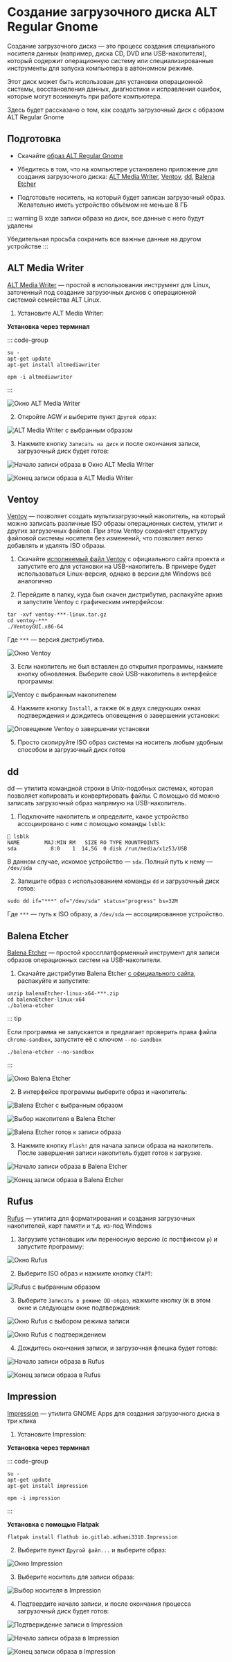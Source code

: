 # Создание загрузочного диска ALT Regular Gnome

Создание загрузочного диска — это процесс создания специального носителя данных (например, диска CD, DVD или USB-накопителя), который содержит операционную систему или специализированные инструменты для запуска компьютера в автономном режиме.

Этот диск может быть использован для установки операционной системы, восстановления данных, диагностики и исправления ошибок, которые могут возникнуть при работе компьютера.

Здесь будет рассказано о том, как создать загрузочный диск с образом ALT Regular Gnome

## Подготовка

- Скачайте [образ ALT Regular Gnome](/download)

- Убедитесь в том, что на компьютере установлено приложение для создания загрузочного диска: [ALT Media Writer](#alt-media-writer), [Ventoy](#ventoy), [dd](#dd), [Balena Etcher](#balena-etcher)

- Подготовьте носитель, на который будет записан загрузочный образ. Желательно иметь устройство объёмом не меньше 8 ГБ

::: warning
В ходе записи образа на диск, все данные с него будут удалены

Убедительная просьба сохранить все важные данные на другом устройстве
:::

## ALT Media Writer

[ALT Media Writer](https://github.com/altlinux/ALTMediaWriter) — простой в использовании инструмент для Linux, заточенный под создание загрузочных дисков с операционной системой семейства ALT Linux.

1. Установите ALT Media Writer:

**Установка через терминал**

::: code-group

```shell-vue[apt-get]
su -
apt-get update
apt-get install altmediawriter
```

```shell-vue[epm]
epm -i altmediawriter
```

:::

![Окно ALT Media Writer](/bootable-drive/bootable-drive-alt-media-writer-1.png)

2. Откройте AGW и выберите пункт `Другой образ`:

![ALT Media Writer с выбранным образом](/bootable-drive/bootable-drive-alt-media-writer-2.png)

3. Нажмите кнопку `Записать на диск` и после окончания записи, загрузочный диск будет готов:

![Начало записи образа в Окно ALT Media Writer](/bootable-drive/bootable-drive-alt-media-writer-2.png)

![Конец записи образа в ALT Media Writer](/bootable-drive/bootable-drive-alt-media-writer-2.png)

## Ventoy

[Ventoy](https://ventoy.net/) — позволяет создать мультизагрузочный накопитель, на который можно записать различные ISO образы операционных систем, утилит и других загрузочных файлов. При этом Ventoy сохраняет структуру файловой системы носителя без изменений, что позволяет легко добавлять и удалять ISO образы.

1. Скачайте [исполняемый файл Ventoy](https://www.ventoy.net/en/download.html) с официального сайта проекта и запустите его для установки на USB-накопитель. В примере будет использоваться Linux-версия, однако в версии для Windows всё аналогично

2. Перейдите в папку, куда был скачен дистрибутив, распакуйте архив и запустите Ventoy с графическим интерфейсом:

```shell
tar -xvf ventoy-***-linux.tar.gz
cd ventoy-***
./VentoyGUI.x86-64
```

Где `***` — версия дистрибутива.

![Окно Ventoy](/bootable-drive/bootable-drive-ventoy-1.png)

3. Если накопитель не был вставлен до открытия программы, нажмите кнопку обновления. Выберите свой USB-накопитель в интерфейсе программы:

![Ventoy с выбранным накопителем](/bootable-drive/bootable-drive-ventoy-2.png)

4. Нажмите кнопку `Install`, а также `OK` в двух следующих окнах подтверждения и дождитесь оповещения о завершении установки:

![Оповещение Ventoy о завершении установки](/bootable-drive/bootable-drive-ventoy-3.png)

5. Просто скопируйте ISO образ системы на носитель любым удобным способом и загрузочный диск готов

## dd

dd — утилита командной строки в Unix-подобных системах, которая позволяет копировать и конвертировать файлы. С помощью dd можно записать загрузочный образ напрямую на USB-накопитель.

1. Подключите накопитель и определите, какое устройство ассоциировано с ним с помощью команды `lsblk`:

```shell
 lsblk
NAME        MAJ:MIN RM   SIZE RO TYPE MOUNTPOINTS
sda           8:0    1  14,5G  0 disk /run/media/x1z53/USB
```

В данном случае, искомое устройство — `sda`. Полный путь к нему — `/dev/sda`

2. Запишите образ с использованием команды `dd` и загрузочный диск готов:

```
sudo dd if="***" of="/dev/sda" status="progress" bs=32M
```

Где `***` — путь к ISO образу, а `/dev/sda` — ассоциированное устройство.

## Balena Etcher

[Balena Etcher](https://etcher.balena.io/) — простой кроссплатформенный инструмент для записи образов операционных систем на USB-накопители.

1. Скачайте дистрибутив Balena Etcher [с официального сайта](https://etcher.balena.io/#download-etcher), распакуйте и запустите:

```shell
unzip balenaEtcher-linux-x64-***.zip
cd balenaEtcher-linux-x64
./balena-etcher
```

::: tip

Если программа не запускается и предлагает проверить права файла `chrome-sandbox`, запустите её с ключом `--no-sandbox`

```shell
./balena-etcher --no-sandbox
```

:::

![Окно Balena Etcher](/bootable-drive/bootable-drive-balena-etcher-1.png)

2. В интерфейсе программы выберите образ и накопитель:

![Balena Etcher с выбранным образом](/bootable-drive/bootable-drive-balena-etcher-2.png)

![Выбор накопителя в Balena Etcher](/bootable-drive/bootable-drive-balena-etcher-3.png)

![Balena Etcher готов к записи образа](/bootable-drive/bootable-drive-balena-etcher-4.png)

3. Нажмите кнопку `Flash!` для начала записи образа на накопитель. После завершения записи накопитель будет готов к загрузке.

![Начало записи образа в Balena Etcher](/bootable-drive/bootable-drive-balena-etcher-5.png)

![Конец записи образа в Balena Etcher](/bootable-drive/bootable-drive-balena-etcher-6.png)

## Rufus

[Rufus](https://rufus.ie) — утилита для форматирования и создания загрузочных накопителей, карт памяти и т.д. из-под Windows

1. Загрузите установщик или переносную версию (с постфиксом `p`) и запустите программу:

![Окно Rufus](/bootable-drive/bootable-drive-rufus-1.png)

2. Выберите ISO образ и нажмите кнопку `СТАРТ`:

![Rufus с выбранным образом](/bootable-drive/bootable-drive-rufus-2.png)

3. Выберите `Записать в режиме DD-образ`, нажмите кнопку `ОК` в этом окне и следующем окне подтверждения:

![Окно Rufus с выбором режима записи](/bootable-drive/bootable-drive-rufus-3.png)

![Окно Rufus с подтверждением](/bootable-drive/bootable-drive-rufus-4.png)

4. Дождитесь окончания записи, и загрузочная флешка будет готова:

![Начало записи образа в Rufus](/bootable-drive/bootable-drive-rufus-5.png)

![Конец записи образа в Rufus](/bootable-drive/bootable-drive-rufus-6.png)

## Impression

[Impression](https://apps.gnome.org/ru/Impression) — утилита GNOME Apps для создания загрузочного диска в три клика

1. Установите Impression:

**Установка через терминал**

::: code-group

```shell-vue[apt-get]
su -
apt-get update
apt-get install impression
```

```shell-vue[epm]
epm -i impression
```

:::

**Установка c помощью Flatpak**

```shell-vue
flatpak install flathub io.gitlab.adhami3310.Impression
```

2. Выберите пункт `Другой файл...` и выберите образ:

![Окно Impression](/bootable-drive/bootable-drive-impression-1.png)

3. Выберите носитель для записи образа:

![Выбор носителя в Impression](/bootable-drive/bootable-drive-impression-2.png)

4. Подтвердите начало записи, и после окончания процесса загрузочный диск будет готов:

![Подтверждение записи в Impression](/bootable-drive/bootable-drive-impression-3.png)

![Начало записи образа в Impression](/bootable-drive/bootable-drive-impression-4.png)

![Конец записи образа в Impression](/bootable-drive/bootable-drive-impression-5.png)
